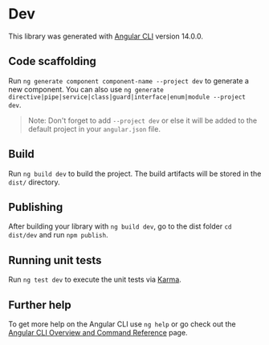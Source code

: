 # Dev

This library was generated with [Angular CLI](https://github.com/angular/angular-cli) version 14.0.0.

## Code scaffolding

Run `ng generate component component-name --project dev` to generate a new component. You can also use `ng generate directive|pipe|service|class|guard|interface|enum|module --project dev`.
> Note: Don't forget to add `--project dev` or else it will be added to the default project in your `angular.json` file. 

## Build

Run `ng build dev` to build the project. The build artifacts will be stored in the `dist/` directory.

## Publishing

After building your library with `ng build dev`, go to the dist folder `cd dist/dev` and run `npm publish`.

## Running unit tests

Run `ng test dev` to execute the unit tests via [Karma](https://karma-runner.github.io).

## Further help

To get more help on the Angular CLI use `ng help` or go check out the [Angular CLI Overview and Command Reference](https://angular.io/cli) page.
